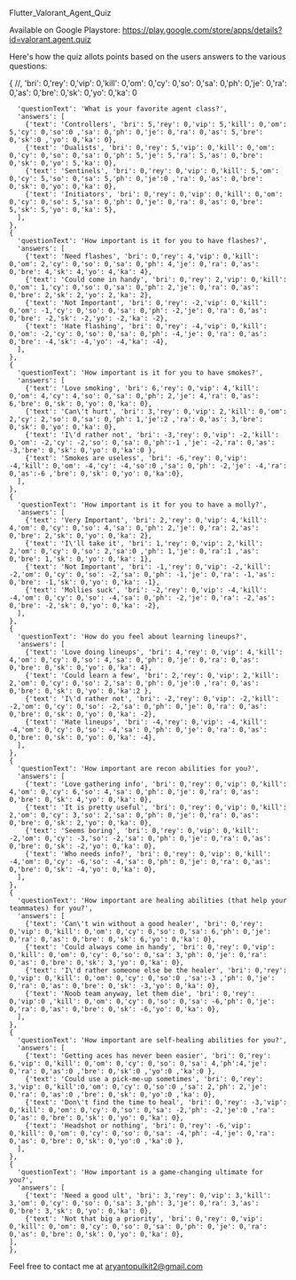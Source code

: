 Flutter_Valorant_Agent_Quiz

Available on Google Playstore: https://play.google.com/store/apps/details?id=valorant.agent.quiz

Here's how the quiz allots points based on the users answers to the various questions:

{
      //, 'bri': 0,'rey': 0,'vip': 0,'kill': 0,'om': 0,'cy': 0,'so': 0,'sa': 0,'ph': 0,'je': 0,'ra': 0,'as': 0,'bre': 0,'sk': 0,'yo': 0,'ka': 0

      'questionText': 'What is your favorite agent class?',
      'answers': [
        {'text': 'Controllers', 'bri': 5,'rey': 0,'vip': 5,'kill': 0,'om': 5,'cy': 0,'so':0 ,'sa': 0,'ph': 0,'je': 0,'ra': 0,'as': 5,'bre': 0,'sk':0 ,'yo': 0,'ka': 0},
        {'text': 'Dualists', 'bri': 0,'rey': 5,'vip': 0,'kill': 0,'om': 0,'cy': 0,'so': 0,'sa': 0,'ph': 5,'je': 5,'ra': 5,'as': 0,'bre': 0,'sk': 0,'yo': 5,'ka': 0},
        {'text': 'Sentinels', 'bri': 0,'rey': 0,'vip': 0,'kill': 5,'om': 0,'cy': 5,'so': 0,'sa': 5,'ph': 0,'je':0 ,'ra': 0,'as': 0,'bre': 0,'sk': 0,'yo': 0,'ka': 0},
        {'text': 'Initiators', 'bri': 0,'rey': 0,'vip': 0,'kill': 0,'om': 0,'cy': 0,'so': 5,'sa': 0,'ph': 0,'je': 0,'ra': 0,'as': 0,'bre': 5,'sk': 5,'yo': 0,'ka': 5},
      ],
    },
    {
      'questionText': 'How important is it for you to have flashes?',
      'answers': [
        {'text': 'Need flashes', 'bri': 0,'rey': 4,'vip': 0,'kill': 0,'om': 2,'cy': 0,'so': 0,'sa': 0,'ph': 4,'je': 0,'ra': 0,'as': 0,'bre': 4,'sk': 4,'yo': 4,'ka': 4},
        {'text': 'Could come in handy', 'bri': 0,'rey': 2,'vip': 0,'kill': 0,'om': 1,'cy': 0,'so': 0,'sa': 0,'ph': 2,'je': 0,'ra': 0,'as': 0,'bre': 2,'sk': 2,'yo': 2,'ka': 2},
        {'text': 'Not Important', 'bri': 0,'rey': -2,'vip': 0,'kill': 0,'om': -1,'cy': 0,'so': 0,'sa': 0,'ph': -2,'je': 0,'ra': 0,'as': 0,'bre': -2,'sk': -2,'yo': -2,'ka': -2},
        {'text': 'Hate flashing', 'bri': 0,'rey': -4,'vip': 0,'kill': 0,'om': -2,'cy': 0,'so': 0,'sa': 0,'ph': -4,'je': 0,'ra': 0,'as': 0,'bre': -4,'sk': -4,'yo': -4,'ka': -4},
      ],
    },
    {
      'questionText': 'How important is it for you to have smokes?',
      'answers': [
        {'text': 'Love smoking', 'bri': 6,'rey': 0,'vip': 4,'kill': 0,'om': 4,'cy': 4,'so': 0,'sa': 0,'ph': 2,'je': 4,'ra': 0,'as': 6,'bre': 0,'sk': 0,'yo': 0,'ka': 0},
        {'text': 'Can\'t hurt', 'bri': 3,'rey': 0,'vip': 2,'kill': 0,'om': 2,'cy': 2,'so': 0,'sa': 0,'ph': 1,'je':2 ,'ra': 0,'as': 3,'bre': 0,'sk': 0,'yo': 0,'ka': 0},
        {'text': 'I\'d rather not', 'bri': -3,'rey': 0,'vip': -2,'kill': 0,'om': -2,'cy': -2,'so': 0,'sa': 0,'ph':-1 ,'je': -2,'ra': 0,'as': -3,'bre': 0,'sk': 0,'yo': 0,'ka':0 },
        {'text': 'Smokes are useless', 'bri': -6,'rey': 0,'vip': -4,'kill': 0,'om': -4,'cy': -4,'so':0 ,'sa': 0,'ph': -2,'je': -4,'ra': 0,'as':-6 ,'bre': 0,'sk': 0,'yo': 0,'ka':0},
      ],
    },
    {
      'questionText': 'How important is it for you to have a molly?',
      'answers': [
        {'text': 'Very Important', 'bri': 2,'rey': 0,'vip': 4,'kill': 4,'om': 0,'cy': 0,'so': 4,'sa': 0,'ph': 2,'je': 0,'ra': 2,'as': 0,'bre': 2,'sk': 0,'yo': 0,'ka': 2},
        {'text': 'I\'ll take it', 'bri': 1,'rey': 0,'vip': 2,'kill': 2,'om': 0,'cy': 0,'so': 2,'sa':0 ,'ph': 1,'je': 0,'ra':1 ,'as': 0,'bre': 1,'sk': 0,'yo': 0,'ka': 1},
        {'text': 'Not Important', 'bri': -1,'rey': 0,'vip': -2,'kill': -2,'om': 0,'cy': 0,'so': -2,'sa': 0,'ph': -1,'je': 0,'ra': -1,'as': 0,'bre': -1,'sk': 0,'yo': 0,'ka': -1},
        {'text': 'Mollies suck', 'bri': -2,'rey': 0,'vip': -4,'kill': -4,'om': 0,'cy': 0,'so': -4,'sa': 0,'ph': -2,'je': 0,'ra': -2,'as': 0,'bre': -2,'sk': 0,'yo': 0,'ka': -2},
      ],
    },
    {
      'questionText': 'How do you feel about learning lineups?',
      'answers': [
        {'text': 'Love doing lineups', 'bri': 4,'rey': 0,'vip': 4,'kill': 4,'om': 0,'cy': 0,'so': 4,'sa': 0,'ph': 0,'je': 0,'ra': 0,'as': 0,'bre': 0,'sk': 0,'yo': 0,'ka': 4},
        {'text': 'Could learn a few', 'bri': 2,'rey': 0,'vip': 2,'kill': 2,'om': 0,'cy': 0,'so': 2,'sa': 0,'ph': 0,'je':0 ,'ra': 0,'as': 0,'bre': 0,'sk': 0,'yo': 0,'ka':2 },
        {'text': 'I\'d rather not', 'bri': -2,'rey': 0,'vip': -2,'kill': -2,'om': 0,'cy': 0,'so': -2,'sa': 0,'ph': 0,'je': 0,'ra': 0,'as': 0,'bre': 0,'sk': 0,'yo': 0,'ka': -2},
        {'text': 'Hate lineups', 'bri': -4,'rey': 0,'vip': -4,'kill': -4,'om': 0,'cy': 0,'so': -4,'sa': 0,'ph': 0,'je': 0,'ra': 0,'as': 0,'bre': 0,'sk': 0,'yo': 0,'ka': -4},
      ],
    },
    {
      'questionText': 'How important are recon abilities for you?',
      'answers': [
        {'text': 'Love gathering info', 'bri': 0,'rey': 0,'vip': 0,'kill': 4,'om': 0,'cy': 6,'so': 4,'sa': 0,'ph': 0,'je': 0,'ra': 0,'as': 0,'bre': 0,'sk': 4,'yo': 0,'ka': 0},
        {'text': 'It is pretty useful', 'bri': 0,'rey': 0,'vip': 0,'kill': 2,'om': 0,'cy': 3,'so': 2,'sa': 0,'ph': 0,'je': 0,'ra': 0,'as': 0,'bre': 0,'sk': 2,'yo': 0,'ka': 0},
        {'text': 'Seems boring', 'bri': 0,'rey': 0,'vip': 0,'kill': -2,'om': 0,'cy': -3,'so': -2,'sa': 0,'ph': 0,'je': 0,'ra': 0,'as': 0,'bre': 0,'sk': -2,'yo': 0,'ka': 0},
        {'text': 'Who needs info?', 'bri': 0,'rey': 0,'vip': 0,'kill': -4,'om': 0,'cy': -6,'so': -4,'sa': 0,'ph': 0,'je': 0,'ra': 0,'as': 0,'bre': 0,'sk': -4,'yo': 0,'ka': 0},
      ],
    },
    {
      'questionText': 'How important are healing abilities (that help your teammates) for you?',
      'answers': [
        {'text': 'Can\'t win without a good healer', 'bri': 0,'rey': 0,'vip': 0,'kill': 0,'om': 0,'cy': 0,'so': 0,'sa': 6,'ph': 0,'je': 0,'ra': 0,'as': 0,'bre': 0,'sk': 6,'yo': 0,'ka': 0},
        {'text': 'Could always come in handy', 'bri': 0,'rey': 0,'vip': 0,'kill': 0,'om': 0,'cy': 0,'so': 0,'sa': 3,'ph': 0,'je': 0,'ra': 0,'as': 0,'bre': 0,'sk': 3,'yo': 0,'ka': 0},
        {'text': 'I\'d rather someone else be the healer', 'bri': 0,'rey': 0,'vip': 0,'kill': 0,'om': 0,'cy': 0,'so':0 ,'sa':-3 ,'ph': 0,'je': 0,'ra': 0,'as': 0,'bre': 0,'sk': -3,'yo': 0,'ka': 0},
        {'text': 'Noob team anyway, let them die', 'bri': 0,'rey': 0,'vip':0 ,'kill': 0,'om': 0,'cy': 0,'so': 0,'sa': -6,'ph': 0,'je': 0,'ra': 0,'as': 0,'bre': 0,'sk': -6,'yo': 0,'ka': 0},
      ],
    },
    {
      'questionText': 'How important are self-healing abilities for you?',
      'answers': [
        {'text': 'Getting aces has never been easier', 'bri': 0,'rey': 6,'vip': 0,'kill': 0,'om': 0,'cy': 0,'so': 0,'sa': 4,'ph':4,'je': 0,'ra': 0,'as':0 ,'bre': 0,'sk':0 ,'yo':0 ,'ka':0 },
        {'text': 'Could use a pick-me-up sometimes', 'bri': 0,'rey': 3,'vip': 0,'kill':0,'om': 0,'cy': 0,'so':0 ,'sa': 2,'ph': 2,'je': 0,'ra': 0,'as':0 ,'bre': 0,'sk': 0,'yo':0 ,'ka': 0},
        {'text': 'Don\'t find the time to heal', 'bri': 0,'rey': -3,'vip': 0,'kill': 0,'om': 0,'cy': 0,'so': 0,'sa': -2,'ph': -2,'je':0 ,'ra': 0,'as': 0,'bre': 0,'sk': 0,'yo': 0,'ka': 0},
        {'text': 'Headshot or nothing', 'bri': 0,'rey': -6,'vip': 0,'kill': 0,'om': 0,'cy': 0,'so': 0,'sa': -4,'ph': -4,'je': 0,'ra': 0,'as': 0,'bre': 0,'sk': 0,'yo':0 ,'ka':0 },
      ],
    },
    {
      'questionText': 'How important is a game-changing ultimate for you?',
      'answers': [
        {'text': 'Need a good ult', 'bri': 3,'rey': 0,'vip': 3,'kill': 3,'om': 0,'cy': 0,'so': 0,'sa': 3,'ph': 3,'je': 0,'ra': 3,'as': 0,'bre': 3,'sk': 0,'yo': 0,'ka': 0},
        {'text': 'Not that big a priority', 'bri': 0,'rey': 0,'vip': 0,'kill': 0,'om': 0,'cy': 0,'so': 0,'sa': 0,'ph': 0,'je': 0,'ra': 0,'as': 0,'bre': 0,'sk': 0,'yo': 0,'ka': 0},
    ],
    },
    
 Feel free to contact me at aryantopulkit2@gmail.com
